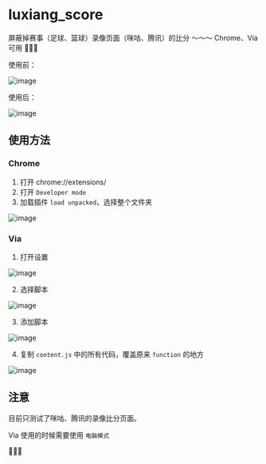 # luxiang_score

屏蔽掉赛事（足球、篮球）录像页面（咪咕、腾讯）的比分 ～～～ Chrome、Via 可用 🤗🤗🤗

使用前：

![image](doc/before.jpg)

使用后：

![image](doc/after.jpg)

## 使用方法

### Chrome

1. 打开 chrome://extensions/
2. 打开 `Developer mode`
3. 加载插件 `load unpacked`，选择整个文件夹

![image](doc/chrome.jpg)

### Via

1. 打开设置

![image](doc/via_0.jpg)

2. 选择脚本

![image](doc/via_1.jpg)

3. 添加脚本

![image](doc/via_2.jpg)

4. 复制 `content.js` 中的所有代码，覆盖原来 `function` 的地方

![image](doc/via_3.jpg)

## 注意

目前只测试了咪咕、腾讯的录像比分页面。

Via 使用的时候需要使用 `电脑模式`

🤗🤗🤗